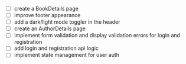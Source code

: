 - [ ] create a BookDetails page
- [ ] improve footer appearance
- [ ] add a dark/light mode toggler in the header
- [ ] create an AuthorDetails page
- [ ] implement form validation and display validation errors for login and registration 
- [ ] add login and registration api logic
- [ ] implement state management for user auth
